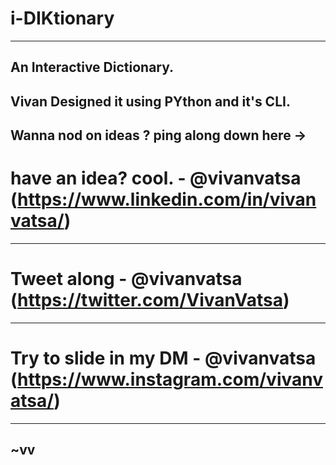 # i-DIKtionary
-----------
An Interactive Dictionary.
-----------------
Vivan Designed it using PYthon and it's CLI.
-----------
Wanna nod on ideas ? ping along down here ->
------------
# have an idea? cool. - @vivanvatsa (https://www.linkedin.com/in/vivanvatsa/)
-----------------
# Tweet along - @vivanvatsa (https://twitter.com/VivanVatsa)
---------------
# Try to slide in my DM - @vivanvatsa (https://www.instagram.com/vivanvatsa/)
-----------
~vv
-----------
